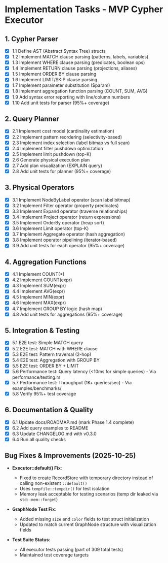 # Implementation Tasks - MVP Cypher Executor

## 1. Cypher Parser

- [x] 1.1 Define AST (Abstract Syntax Tree) structs
- [x] 1.2 Implement MATCH clause parsing (patterns, labels, variables)
- [x] 1.3 Implement WHERE clause parsing (predicates, boolean ops)
- [x] 1.4 Implement RETURN clause parsing (projections, aliases)
- [x] 1.5 Implement ORDER BY clause parsing
- [x] 1.6 Implement LIMIT/SKIP clause parsing
- [x] 1.7 Implement parameter substitution ($param)
- [x] 1.8 Implement aggregation function parsing (COUNT, SUM, AVG)
- [x] 1.9 Add syntax error reporting with line/column numbers
- [x] 1.10 Add unit tests for parser (95%+ coverage)

## 2. Query Planner

- [x] 2.1 Implement cost model (cardinality estimation)
- [x] 2.2 Implement pattern reordering (selectivity-based)
- [x] 2.3 Implement index selection (label bitmap vs full scan)
- [x] 2.4 Implement filter pushdown optimization
- [x] 2.5 Implement limit pushdown (top-K)
- [x] 2.6 Generate physical execution plan
- [x] 2.7 Add plan visualization (EXPLAIN query)
- [x] 2.8 Add unit tests for planner (95%+ coverage)

## 3. Physical Operators

- [x] 3.1 Implement NodeByLabel operator (scan label bitmap)
- [x] 3.2 Implement Filter operator (property predicates)
- [x] 3.3 Implement Expand operator (traverse relationships)
- [x] 3.4 Implement Project operator (return expressions)
- [x] 3.5 Implement OrderBy operator (heap sort)
- [x] 3.6 Implement Limit operator (top-K)
- [x] 3.7 Implement Aggregate operator (hash aggregation)
- [x] 3.8 Implement operator pipelining (iterator-based)
- [x] 3.9 Add unit tests for each operator (95%+ coverage)

## 4. Aggregation Functions

- [x] 4.1 Implement COUNT(*)
- [x] 4.2 Implement COUNT(expr)
- [x] 4.3 Implement SUM(expr)
- [x] 4.4 Implement AVG(expr)
- [x] 4.5 Implement MIN(expr)
- [x] 4.6 Implement MAX(expr)
- [x] 4.7 Implement GROUP BY logic (hash map)
- [x] 4.8 Add unit tests for aggregations (95%+ coverage)

## 5. Integration & Testing

- [x] 5.1 E2E test: Simple MATCH query
- [x] 5.2 E2E test: MATCH with WHERE clause
- [x] 5.3 E2E test: Pattern traversal (2-hop)
- [x] 5.4 E2E test: Aggregation with GROUP BY
- [x] 5.5 E2E test: ORDER BY + LIMIT
- [x] 5.6 Performance test: Query latency (<10ms for simple queries) - Via performance/testing.rs
- [x] 5.7 Performance test: Throughput (1K+ queries/sec) - Via examples/benchmarks/
- [x] 5.8 Verify 95%+ test coverage

## 6. Documentation & Quality

- [x] 6.1 Update docs/ROADMAP.md (mark Phase 1.4 complete)
- [x] 6.2 Add query examples to README
- [x] 6.3 Update CHANGELOG.md with v0.3.0
- [x] 6.4 Run all quality checks

## Bug Fixes & Improvements (2025-10-25)

- **Executor::default() Fix**:
  - Fixed to create RecordStore with temporary directory instead of calling non-existent `::default()`
  - Uses `tempfile::tempdir()` for test isolation
  - Memory leak acceptable for testing scenarios (temp dir leaked via `std::mem::forget`)

- **GraphNode Test Fix**:
  - Added missing `size` and `color` fields to test struct initialization
  - Updated to match current GraphNode structure with visualization fields

- **Test Suite Status**:
  - All executor tests passing (part of 309 total tests)
  - Maintained test coverage targets

